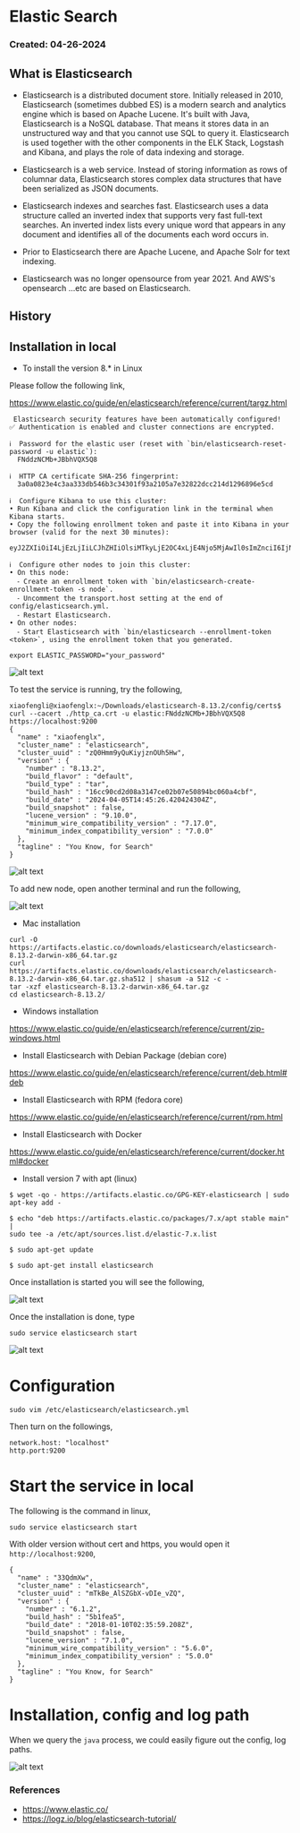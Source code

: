 # Elastic Search

### Created: 04-26-2024

## What is Elasticsearch

* Elasticsearch is a distributed document store. 
Initially released in 2010, Elasticsearch (sometimes dubbed ES) is a modern search and analytics engine which is based on Apache Lucene. 
It's built with Java, Elasticsearch is a NoSQL database. That means it stores data in an unstructured way and that you cannot use SQL to query it. Elasticsearch is used together with the other components in the ELK Stack, Logstash and Kibana, and plays the role of data indexing and storage. 

* Elasticsearch is a web service. Instead of storing information as rows of columnar data, Elasticsearch stores complex data structures that have been serialized as JSON documents.

* Elasticsearch indexes and searches fast. Elasticsearch uses a data structure called an inverted index that supports very fast full-text searches. An inverted index lists every unique word that appears in any document and identifies all of the documents each word occurs in.

* Prior to Elasticsearch there are Apache Lucene, and Apache Solr for text indexing.

* Elasticsearch was no longer opensource from year 2021. And AWS's opensearch ...etc are based on Elasticsearch.

## History

## Installation in local

* To install the version 8.* in Linux

Please follow the following link,

https://www.elastic.co/guide/en/elasticsearch/reference/current/targz.html

```
 Elasticsearch security features have been automatically configured!
✅ Authentication is enabled and cluster connections are encrypted.

ℹ️  Password for the elastic user (reset with `bin/elasticsearch-reset-password -u elastic`):
  FNddzNCMb+JBbhVQX5Q8

ℹ️  HTTP CA certificate SHA-256 fingerprint:
  3a0a0823e4c3aa333db546b3c34301f93a2105a7e32822dcc214d1296896e5cd

ℹ️  Configure Kibana to use this cluster:
• Run Kibana and click the configuration link in the terminal when Kibana starts.
• Copy the following enrollment token and paste it into Kibana in your browser (valid for the next 30 minutes):
  eyJ2ZXIiOiI4LjEzLjIiLCJhZHIiOlsiMTkyLjE2OC4xLjE4Njo5MjAwIl0sImZnciI6IjNhMGEwODIzZTRjM2FhMzMzZGI1NDZiM2MzNDMwMWY5M2EyMTA1YTdlMzI4MjJkY2MyMTRkMTI5Njg5NmU1Y2QiLCJrZXkiOiI1Y0Q5SEk4Qk1aQzZ3SFAzbUFNMDpKQVBoRE9XelJoMkxUOUdKWTI5OFZ3In0=

ℹ️  Configure other nodes to join this cluster:
• On this node:
  ⁃ Create an enrollment token with `bin/elasticsearch-create-enrollment-token -s node`.
  ⁃ Uncomment the transport.host setting at the end of config/elasticsearch.yml.
  ⁃ Restart Elasticsearch.
• On other nodes:
  ⁃ Start Elasticsearch with `bin/elasticsearch --enrollment-token <token>`, using the enrollment token that you generated.

export ELASTIC_PASSWORD="your_password"
```
![alt text](../images/elasticsearch/es0.png)

To test the service is running, try the following,

```
xiaofengli@xiaofenglx:~/Downloads/elasticsearch-8.13.2/config/certs$ curl --cacert ./http_ca.crt -u elastic:FNddzNCMb+JBbhVQX5Q8  https://localhost:9200 
{
  "name" : "xiaofenglx",
  "cluster_name" : "elasticsearch",
  "cluster_uuid" : "zQ0Hmm9yQuKiyjznOUh5Hw",
  "version" : {
    "number" : "8.13.2",
    "build_flavor" : "default",
    "build_type" : "tar",
    "build_hash" : "16cc90cd2d08a3147ce02b07e50894bc060a4cbf",
    "build_date" : "2024-04-05T14:45:26.420424304Z",
    "build_snapshot" : false,
    "lucene_version" : "9.10.0",
    "minimum_wire_compatibility_version" : "7.17.0",
    "minimum_index_compatibility_version" : "7.0.0"
  },
  "tagline" : "You Know, for Search"
}

```

![alt text](../images/elasticsearch/es2.png)

To add new node, open another terminal and run the following,

![alt text](../images/elasticsearch/es1.png)

* Mac installation

```
curl -O https://artifacts.elastic.co/downloads/elasticsearch/elasticsearch-8.13.2-darwin-x86_64.tar.gz
curl https://artifacts.elastic.co/downloads/elasticsearch/elasticsearch-8.13.2-darwin-x86_64.tar.gz.sha512 | shasum -a 512 -c - 
tar -xzf elasticsearch-8.13.2-darwin-x86_64.tar.gz
cd elasticsearch-8.13.2/ 
```

* Windows installation

https://www.elastic.co/guide/en/elasticsearch/reference/current/zip-windows.html

* Install Elasticsearch with Debian Package (debian core)

https://www.elastic.co/guide/en/elasticsearch/reference/current/deb.html#deb

* Install Elasticsearch with RPM (fedora core)

https://www.elastic.co/guide/en/elasticsearch/reference/current/rpm.html

* Install Elasticsearch with Docker

https://www.elastic.co/guide/en/elasticsearch/reference/current/docker.html#docker

* Install version 7 with apt (linux)

```
$ wget -qo - https://artifacts.elastic.co/GPG-KEY-elasticsearch | sudo apt-key add -
```

```
$ echo "deb https://artifacts.elastic.co/packages/7.x/apt stable main" |
sudo tee -a /etc/apt/sources.list.d/elastic-7.x.list
```

`$ sudo apt-get update`

`$ sudo apt-get install elasticsearch`

Once installation is started you will see the following,

![alt text](../images/elasticsearch/es4.png)

Once the installation is done, type

`sudo service elasticsearch start`

![alt text](../images/elasticsearch/es5.png)

# Configuration

`sudo vim /etc/elasticsearch/elasticsearch.yml`

Then turn on the followings,

```
network.host: "localhost"
http.port:9200
```

# Start the service in local

The following is the command in linux,

`sudo service elasticsearch start`

With older version without cert and https, you would open it `http://localhost:9200`,

```
{
  "name" : "33QdmXw",
  "cluster_name" : "elasticsearch",
  "cluster_uuid" : "mTkBe_AlSZGbX-vDIe_vZQ",
  "version" : {
    "number" : "6.1.2",
    "build_hash" : "5b1fea5",
    "build_date" : "2018-01-10T02:35:59.208Z",
    "build_snapshot" : false,
    "lucene_version" : "7.1.0",
    "minimum_wire_compatibility_version" : "5.6.0",
    "minimum_index_compatibility_version" : "5.0.0"
  },
  "tagline" : "You Know, for Search"
}
```

# Installation, config and log path

When we query the `java` process, we could easily figure out the config, log paths.

![alt text](../images/elasticsearch/es3.png)


### References

* https://www.elastic.co/
* https://logz.io/blog/elasticsearch-tutorial/